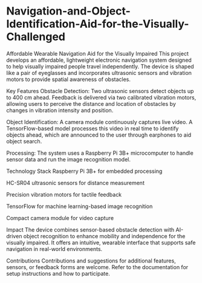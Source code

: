 # Navigation-and-Object-Identification-Aid-for-the-Visually-Challenged
Affordable Wearable Navigation Aid for the Visually Impaired
This project develops an affordable, lightweight electronic navigation system designed to help visually impaired people travel independently. The device is shaped like a pair of eyeglasses and incorporates ultrasonic sensors and vibration motors to provide spatial awareness of obstacles.

Key Features
Obstacle Detection: Two ultrasonic sensors detect objects up to 400 cm ahead. Feedback is delivered via two calibrated vibration motors, allowing users to perceive the distance and location of obstacles by changes in vibration intensity and position.

Object Identification: A camera module continuously captures live video. A TensorFlow-based model processes this video in real time to identify objects ahead, which are announced to the user through earphones to aid object search.

Processing: The system uses a Raspberry Pi 3B+ microcomputer to handle sensor data and run the image recognition model.

Technology Stack
Raspberry Pi 3B+ for embedded processing

HC-SR04 ultrasonic sensors for distance measurement

Precision vibration motors for tactile feedback

TensorFlow for machine learning-based image recognition

Compact camera module for video capture

Impact
The device combines sensor-based obstacle detection with AI-driven object recognition to enhance mobility and independence for the visually impaired. It offers an intuitive, wearable interface that supports safe navigation in real-world environments.

Contributions
Contributions and suggestions for additional features, sensors, or feedback forms are welcome. Refer to the documentation for setup instructions and how to participate.

